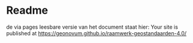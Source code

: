 # Readme

de via pages leesbare versie van het document staat hier: Your site is published at https://geonovum.github.io/raamwerk-geostandaarden-4.0/
